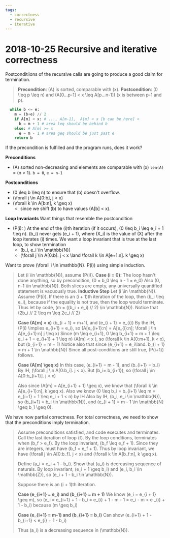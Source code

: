 ```yaml
---
tags: 
  - correctness
  - recursive
  - iterative
---
```


# 2018-10-25 Recursive and iterative correctness

Postconditiions of the recursive calls are going to produce a good claim for termination.

> **Precondition**: \(A\) is sorted, comparable with \(x\).
> **Postcondition**: \(0 \leq p \leq n\) and \(A[0...p-1] < x \leq A[p...n-1]\) (x is between p-1 and p). 

```python
  while b <= e:
    m = (b+e) // 2
    if A[m] < x: # ..., A[m-1],  A[m] < x [b can be here] < 
      b = m + 1 # area leq should be behind b
    else: # A[m] >= x
      e = m - 1 # area geq should be just past e
    return b
```

If the precondition is fulfilled and the program runs, does it work?

**Preconditions**
- \(A\) sorted non-decreasing and elements are comparable with \(x\) `len(A)` = \(n > 1\). `b = 0`, `e = n-1`


**Postconditions**

- \(0 \leq b \leq n\) to ensure that \(b\) doesn't overflow.
- \(\forall j \in A[0:b], j < x\)
- \(\forall k \in A[b:n], k \geq x\)
    - since we shift \(b\) to have values \(A[b] < x\).

**Loop Invariants**
Want things that resemble the postcondition
- \(P(i): \) At the end of the \(i\)th iteration (if it occurs), \(0 \leq b_i \leq e_i + 1 \leq n\). \(b_i\) never gets  \(e_i + 1\), where \(X_i\) is the value of \(X\) after the loop iterates \(i\) times.
We want a loop invariant that is true at the last loop, to show termination
    - \(b_i, e_i \in \mathbb{N}\)
    - \(\forall j \in A[0:b].  j < x \land \forall k \in A[e+1:n].  k \geq x\)

Want to prove \(\forall i \in \mathbb{N}. P(i)\) using simple induction.

> Let \(i \in \mathbb{N}\), assume \(P(i)\).
> **Case \(i = 0\):**
>   The loop hasn't done anything, so by precondition, \(0 = b_0 \leq n - 1 = e_0\) Also \(0, n-1 \in \mathbb{N}\). Both slices are empty, any universally quantified statement is vacuously true.
> **Inductive Step**
> Let \(i \in \mathbb{N}\). Assume \(P(i)\). If there is an \(i + 1\)th iteration of the loop, then \(b_i \leq e_i\), because if the equality is not true, then the loop would terminate. Thus let by code, \(m = ((b_i + e_i) //  2) \in \mathbb{N}\). Notice that \(2b_i // 2 \leq m \leq 2e_i // 2\)
> 
> **Case \(A[m] < x\)**
> \(b_{i + 1} = m+1\), and \(e_{i + 1} = e_{i}\)
> By the IH, \(P(i) \implies e_{i+1} = e_i\), so \(A[e_{i+1}:n] = A[e_{i}:n]; \forall j \in A[e_{i+1}:n] j \leq x\) 
> Since \(m \leq e_{i+1}, 0 \leq b_{i+1} = m + 1 \leq e_i + 1 = e_{i+1} + 1 \leq n\)
> \(A[m] < x \), so \(\forall k \in A[0:m+1], k < x\), but \(b_{i+1} = m + 1\)
> Notice also that since \(e_{i+1} = e_i\land. b_{i + 1} = m + 1 \in \mathbb{N}\)
> Since all post-conditions are still true, \(P(i+1)\) follows.
>
> **Case \(A[m] \geq x\)**
> In this case, \(e_{i+1} = m - 1\), and \(b_{i+1} = b_i\)
> By IH, \(\forall j \in A[0:b_i].  j < x\). But \(b_i= b_{i+1}\), so \(\forall j \in A[0:b_{i+1}]. j < x\)
>
> Also since \(A[m] = A[e_{i+1} + 1] \geq x\), we know that \(\forall k \in A[e_{i+1}:n], k \geq x\). Also we know \(0 \leq b_i = b_{i+1} \leq m = e_{i+1} + 1 \leq e_i + 1 < n\) by IH
> Also by IH, \(b_i, e_i \in \mathbb{N}\), so \(b_{i+1} = b_i \in \mathbb{N}\), and \(e_{i + 1} = m - 1 \in \mathbb{N} \geq b_1 \geq 0\).


We have now partial correctness. For total correctness, we need to show that the preconditions imply termination.

> Assume preconditions satisfied, and code executes and terminates. Call the last iteration of loop \(f\). By the loop conditions, terminates when \(b_f > e_f\). By the loop invariant, \(b_f  \leq e_f + 1\). Since they are integers, must have \(b_f = e_f + 1\). Thus by loop invariant, we have \(\forall j \in A[0:b_f]. j < x\) and \(\forall k \in A[b_f:n], k \geq x\).
> 
> Define \(a_i = e_i + 1 - b_i\). Show that \(a_i\) is decreasing sequence of naturals.
By loop invariant, \(e_i + 1 \geq b_i\) and \(e_i, b_i \in \mathbb{Z}\), so \(e_i + 1 - b_i \in \mathbb{N}\).
> 
> Suppose there is an \(i + 1\)th iteration.
>
> **Case \(e_{i+1} = e_i\) and \(b_{i+1} = m + 1\)**
> We know \(e_i = e_{i + 1} \geq m\), so \(e_i = e_{i+1} + 1 - b_i = e_{i} + 1 - m - 1 = e_i - m < e _{i} + 1 - b_i\) because \(m \geq b_i\)
> 
> **Case \(e_{i+1} = m-1\) and \(b_{i+1} = b_i\)**
> Can show \(e_{i+1} + 1 - b_{i+1} < e_{i} + 1 - b_i\)
>
> Thus \(a_i\) is a decreasing sequence in \(\mathbb{N}\).